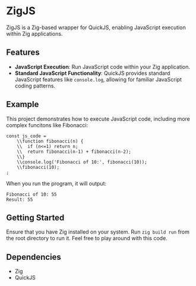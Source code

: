 # ZigJS

ZigJS is a Zig-based wrapper for QuickJS, enabling JavaScript execution within Zig applications.

## Features

- **JavaScript Execution**: Run JavaScript code within your Zig application.
- **Standard JavaScript Functionality**: QuickJS provides standard JavaScript features like `console.log`, allowing for familiar JavaScript coding patterns.

## Example

This project demonstrates how to execute JavaScript code, including more complex funcitons like Fibonacci:

```zig
const js_code =
    \\function fibonacci(n) {
    \\  if (n<=1) return n;
    \\  return fibonacci(n-1) + fibonacci(n-2);
    \\}
    \\console.log('Fibonacci of 10:', fibonacci(10));
    \\fibonacci(10);
;
```

When you run the program, it will output:

```
Fibonacci of 10: 55
Result: 55
```

## Getting Started

Ensure that you have Zig installed on your system.
Run `zig build run` from the root directory to run it.
Feel free to play around with this code.

## Dependencies

- Zig
- QuickJS
